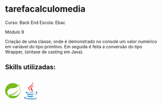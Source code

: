 # tarefacalculomedia

Curso: Back End
Escola: Ebac

Módulo 9

Criação de uma classe, onde é demonstrado no console um valor numérico em variável do tipo primitivo. Em seguida é feita a conversão do tipo Wrapper, (sintaxe de casting em Java).

## Skills utilizadas:
<div style="display: inline_block"><br>
   <img align="center" alt="Spring" height="50" width="50" src="https://raw.githubusercontent.com/devicons/devicon/master/icons/spring/spring-original.svg">
  <img align="center" alt="Spring" height="60" width="60" src="https://raw.githubusercontent.com/devicons/devicon/master/icons/java/java-original.svg">



